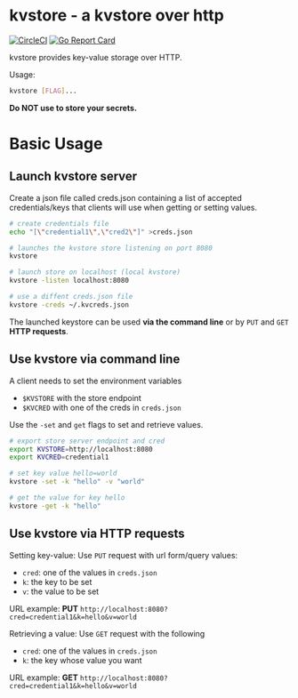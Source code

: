 # kvstore - a kvstore over http
[![CircleCI](https://circleci.com/gh/peteretelej/kvstore.png?circle-token=:circle-token)](ci) [![Go Report Card](https://goreportcard.com/badge/github.com/peteretelej/kvstore)](https://goreportcard.com/report/github.com/peteretelej/kvstore)

kvstore provides key-value storage over HTTP.

Usage:

```bash
kvstore [FLAG]...
```

__Do NOT use to store your secrets.__


# Basic Usage

## Launch kvstore server

Create a json file called creds.json containing a list of accepted credentials/keys
that clients will use when getting or setting values.

```sh
# create credentials file
echo "[\"credential1\",\"cred2\"]" >creds.json

# launches the kvstore store listening on port 8080
kvstore 

# launch store on localhost (local kvstore)
kvstore -listen localhost:8080  

# use a diffent creds.json file
kvstore -creds ~/.kvcreds.json
```

The launched keystore can be used __via the command line__ or by `PUT` and `GET` __HTTP requests__.

## Use kvstore via command line

A client needs to set the environment variables 
   - `$KVSTORE` with the store endpoint
   - `$KVCRED` with one of the creds in `creds.json`

Use the `-set` and `get` flags to set and retrieve values.

``` sh
# export store server endpoint and cred
export KVSTORE=http://localhost:8080
export KVCRED=credential1

# set key value hello=world
kvstore -set -k "hello" -v "world"

# get the value for key hello
kvstore -get -k "hello"
```


## Use kvstore via HTTP requests

Setting key-value: 
Use `PUT` request with url form/query values:
   - `cred`: one of the values in `creds.json`
   - `k`: the key to be set
   - `v`: the value to be set

URL example: __PUT__ `http://localhost:8080?cred=credential1&k=hello&v=world`


Retrieving a value:
Use `GET` request with the following 
   - `cred`: one of the values in `creds.json`
   - `k`: the key whose value you want

URL example: __GET__ `http://localhost:8080?cred=credential1&k=hello&v=world`



